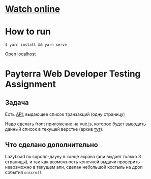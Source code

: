 # [Watch online]()

# How to run
```
$ yarn install && yarn serve
```
[Open localhost](http://127.0.0.1:8000/)

# Payterra Web Developer Testing Assignment

## Задача
Есть [API](https://api.stage.capusta.space/v1/cabinet/protected/transactions/page/1), выдающее список транзакций (одну страницу)

Надо сделать front приложение на vue.js, которое будет выводить данный список в текущей верстке (архив [тут](https://drive.google.com/file/d/1E5gAGRqLyBYArQRWCbKXBHW-dyQ_aUZ3/view?usp=sharing)).

## Что сделано дополнительно
LazyLoad по скролл-дауну в конце экрана (апи выдает только 3 страницы), и так как возможность конечной выдачи проверить невозможно в текущем апи, сделан небольшой костыль на дроп события `onscroll`
